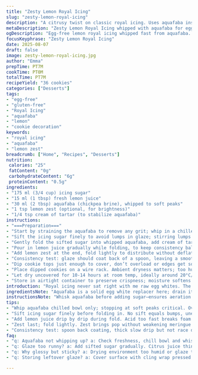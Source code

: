 ```yaml
---
title: "Zesty Lemon Royal Icing"
slug: "zesty-lemon-royal-icing"
description: "A citrusy twist on classic royal icing. Uses aquafaba instead of egg white. Reduced sugar for a lighter bite. Quick whip-up that sets firm yet glossy. Around 30 cookies worth. Perfect for those avoiding eggs and dairy. Lemon zest adds fresh punch; acid tames sweetness. Watch for consistency; too thick — cracks, too thin — runs off edges. Patience with drying ensures that satisfying snap. Based on experiments ditching raw egg, the texture benefits and shelf life improve. Aromas hit sharp, bright, with sugar crunch under fingertips. Glazes cookies that make noise when tapped, a sign of done. Ideal for gluten-free bakes needing sheen and hold."
metaDescription: "Zesty Lemon Royal Icing whipped with aquafaba for egg-free cookies. Quick seven-minute prep, light sugar, bright lemon zest, dries firm with tactile snap. Gluten-free sheen."
ogDescription: "Egg-free lemon royal icing whipped fast from aquafaba. Light sugar, sharp zest, dries glossy and firm. Great for gluten-free cookie glazes with snap and crunch."
focusKeyphrase: "Zesty Lemon Royal Icing"
date: 2025-08-07
draft: false
image: zesty-lemon-royal-icing.jpg
author: "Emma"
prepTime: PT7M
cookTime: PT0M
totalTime: PT7M
recipeYield: "36 cookies"
categories: ["Desserts"]
tags:
- "egg-free"
- "gluten-free"
- "Royal Icing"
- "aquafaba"
- "lemon"
- "cookie decoration"
keywords:
- "royal icing"
- "aquafaba"
- "lemon zest"
breadcrumb: ["Home", "Recipes", "Desserts"]
nutrition: 
 calories: "25"
 fatContent: "0g"
 carbohydrateContent: "6g"
 proteinContent: "0.5g"
ingredients:
- "175 ml (3/4 cup) icing sugar"
- "15 ml (1 tbsp) fresh lemon juice"
- "30 ml (2 tbsp) aquafaba (chickpea brine), whipped to soft peaks"
- "1 tsp lemon zest (optional, for brightness)"
- "1/4 tsp cream of tartar (to stabilize aquafaba)"
instructions:
- "===Preparation==="
- "Start by straining the aquafaba to remove any grit; whip in a chilled bowl until soft peaks form, about 3 minutes — sharp peaks will dry out icing."
- "Sift the icing sugar finely to avoid lumps in glaze; stirring lumps ruins smooth texture."
- "Gently fold the sifted sugar into whipped aquafaba, add cream of tartar — stabilizes foam, prevents weeping later."
- "Pour in lemon juice gradually while folding, to keep consistency balanced; too much liquid makes it watery and runny."
- "Add lemon zest at the end, fold lightly to distribute without deflating meringue texture."
- "Consistency test: glaze should coat back of a spoon, leaving a smooth layer but still flow slowly — not a drip race."
- "Dip cookie tops just enough to cover, don’t overload or edges get soggy and bleed."
- "Place dipped cookies on a wire rack. Ambient dryness matters; too humid—white haze; avoid fridge — condensation ruins finish."
- "Let dry uncovered for 10-14 hours at room temp, ideally around 20°C/68°F — touching slightly elastic, sound off when tapped lightly."
- "Store in airtight container to preserve crispness; moisture softens glaze quickly."
introduction: "Royal icing never sat right with me raw egg whites. The risk, the stiffness too brittle sometimes. Aquafaba enters like a surprise player—egg-free, dreamy smooth, surprisingly resilient. Lemon juice sharpens, bright zing cuts sugary saccharine. Messed up once by rushing drying; ended with sticky blobs instead of firm glaze. Always test your weather, humidity’s a sneaky enemy here. Less sugar means less cracking but more fragile hold; more means tough shell that snaps just right. Learned to watch edges; if they pool, glaze too thin. Whipping aquafaba is trick, don’t quit too soon or overdo — soft, shiny ribbons speak volumes. The cup and tablespoon swapped for less sugar feels exotic but playful. Zest adds pop, something missing before. This method means clean hands post-decorating; no slip between fingers. Trust fingers for timing, visually check glossiness, ruptures, and tactile snap when dry. Little things that make the big difference."
ingredientsNote: "Aquafaba is a solid egg white replacer here; drain it from canned chickpeas, fresh or canned doesn’t impact flavor much but freshness does. Whip to soft peaks not stiff or dry; you’ll see a gentle mound holding shape without cracking—a critical factor. Using lemon zest elevates the flavor beyond flat lemon juice alone; small but mighty. Cream of tartar gives aquafaba structure, avoids sugary weeping common when beaten liquids collapse. Swap white sugar for powdered diabetic versions if constrained, adjust liquids accordingly. If the glaze feels too runny, add more sifted icing sugar gradually; too thick, add small lemon juice droplets but careful, it ruins drying time quickly. Sifting sugar is non-negotiable; ensures the glaze’s smooth texture and even drying, avoids bumps. Store leftover glaze covered with cling wrap pressed directly on surface to prevent drying out. Flavor variations possible with orange zest or vanilla extract replacing lemon, but watch moisture impact."
instructionsNote: "Whisk aquafaba before adding sugar—ensures aeration and volume. Folding sugar in gently keeps foam intact; rapid stirring destroys structure, makes glaze dull and flat. Gradual acid addition is crucial—too fast breaks foam, ruins consistency, similar to meringue basics. The coating test is the best judge, not numbers on timer—tell by how it drapes on spoon, thick sheen but slow drip. Dipping cookies quickly avoids sogginess on edges; longer between dipping steps makes glaze set in bowl edges. Use a wire rack, not a solid plate, for drying to allow air circulation and avoid sticky bottoms. Drying time varies with room conditions; feel surface tackiness—done when lightly firm not sticky. A tap on cookie should give slightly hollow clack, a final test of full drying. If rushed, glaze turns dull or sticky. Do not fridge glaze; condensation ruins finish and texture, let ambient air do work. Clean-up easy with warm water; old dried glaze requires scraping."
tips:
- "Whip aquafaba chilled bowl only; stopping at soft peaks critical. Overbeat—sharp peaks dry icing out, fragile crust forms that cracks easy. Watch texture closely; soft shiny ribbons means go."
- "Sift icing sugar finely before folding in. No sift equals bumps, uneven drying, gritty feel. Fold gently; rapid mixing kills air, flattens foam, makes glaze dull and thick to drip. Slow gradual sugar keeps volume."
- "Add lemon juice drip by drip during fold. Acid too fast breaks foam structure, glaze runs or separates. Small amounts adjust viscosity—too thin runs off edges; thick cracks while drying. Balance is key here."
- "Zest last; fold lightly. Zest brings pop without weakening meringue. Overmix deflates, meringue loses hold. Final color changes subtly; fresh zest scent sharpens aroma—watch your nostrils for that freshness hit."
- "Consistency test: spoon back coating, thick slow drip but not race down handle. If glaze slides fast, add more sifted sugar few grams at a time. If cracks appear on drying, add tiny lemon juice drops to loosen, but beware drying time extension."
faq:
- "q: Aquafaba not whipping up? a: Check freshness, chill bowl and whisk. Canned works but liquid consistency matters. Add cream of tartar to stabilize foam. Overwhipping makes brittle peaks; underwhip means flat glaze."
- "q: Glaze too runny? a: Add sifted sugar gradually. Citrus juice thins glaze; pour slowly. Or whip aquafaba more but soft peaks only. Rushing drying stiff glaze causes cracks, delays firmness."
- "q: Why glossy but sticky? a: Drying environment too humid or glaze too thick. Fridge condensation ruins finish. Use wire rack, dry 10-14 hours ambient dry air. Avoid touching while tacky."
- "q: Storing leftover glaze? a: Cover surface with cling wrap pressed tight to avoid crust. Refrigeration ruins texture, moisture causes weeping. Use within a day. Re-whip gently if some liquid separates."

---
```

